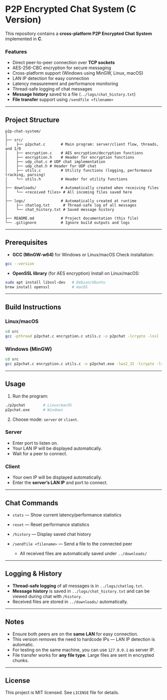 # P2P Encrypted Chat System (C Version)

This repository contains a **cross-platform P2P Encrypted Chat System** implemented in **C**.

### Features

* Direct peer-to-peer connection over **TCP sockets**
* AES-256-CBC encryption for secure messaging
* Cross-platform support (Windows using MinGW, Linux, macOS)
* LAN IP detection for easy connection
* Latency measurement and performance monitoring
* Thread-safe logging of chat messages
* **Message history** saved to a file (`../logs/chat_history.txt`)
* **File transfer** support using `/sendfile <filename>`

---

## **Project Structure**

```
p2p-chat-system/
│
├── src/
│    ├── p2pchat.c       # Main program: server/client flow, threads, and I/O
│    ├── encryption.c    # AES encryption/decryption functions
│    ├── encryption.h    # Header for encryption functions
│    ├── udp_chat.c # UDP chat implementation
│    ├── udp_chat.h # Header for UDP chat
│    ├── utils.c         # Utility functions (logging, performance tracking, parsing)
│    └── utils.h         # Header for utility functions
│
├── downloads/           # Automatically created when receiving files
│    └── <received files> # All incoming files saved here
│
├── logs/                # Automatically created at runtime
│    ├── chatlog.txt      # Thread-safe log of all messages
│    └── chat_history.txt # Saved message history
│
├── README.md            # Project documentation (this file)
└── .gitignore           # Ignore build outputs and logs
```

---

## **Prerequisites**

* **GCC (MinGW-w64)** for Windows or Linux/macOS
  Check installation:

```bash
gcc --version
```

* **OpenSSL library** (for AES encryption)
  Install on Linux/macOS:

```bash
sudo apt install libssl-dev   # Debian/Ubuntu
brew install openssl          # macOS
```

---

## **Build Instructions**

### Linux/macOS

```bash
cd src
gcc -pthread p2pchat.c encryption.c utils.c -o p2pchat -lcrypto -lssl
```

### Windows (MinGW)

```bash
cd src
gcc p2pchat.c encryption.c utils.c -o p2pchat.exe -lws2_32 -lcrypto -lssl
```

---

## **Usage**

1. Run the program:

```bash
./p2pchat        # Linux/macOS
p2pchat.exe      # Windows
```

2. Choose mode: `server` or `client`.

### **Server**

* Enter port to listen on.
* Your LAN IP will be displayed automatically.
* Wait for a peer to connect.

### **Client**

* Your own IP will be displayed automatically.
* Enter the **server’s LAN IP** and port to connect.

---

## **Chat Commands**

* `stats` — Show current latency/performance statistics
* `reset` — Reset performance statistics
* `/history` — Display saved chat history
* `/sendfile <filename>` — Send a file to the connected peer

  * All received files are automatically saved under `../downloads/`

---

## **Logging & History**

* **Thread-safe logging** of all messages is in `../logs/chatlog.txt`.
* **Message history** is saved in `../logs/chat_history.txt` and can be viewed during chat with `/history`.
* Received files are stored in `../downloads/` automatically.

---

## **Notes**

* Ensure both peers are on the **same LAN** for easy connection.
* This version removes the need to hardcode IPs — LAN IP detection is automatic.
* For testing on the same machine, you can use `127.0.0.1` as server IP.
* File transfer works for **any file type**. Large files are sent in encrypted chunks.

---

## **License**

This project is MIT licensed. See `LICENSE` file for details.
